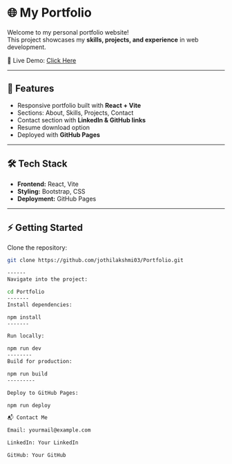 # 🌐 My Portfolio

Welcome to my personal portfolio website!  
This project showcases my **skills, projects, and experience** in web development.  

🚀 Live Demo: [Click Here](https://jothilakshmi03.github.io/Portfolio/)

---

## 📑 Features
- Responsive portfolio built with **React + Vite**
- Sections: About, Skills, Projects, Contact
- Contact section with **LinkedIn & GitHub links**
- Resume download option
- Deployed with **GitHub Pages**

---

## 🛠️ Tech Stack
- **Frontend:** React, Vite
- **Styling:** Bootstrap, CSS
- **Deployment:** GitHub Pages

---

## ⚡ Getting Started

Clone the repository:
```bash
git clone https://github.com/jothilakshmi03/Portfolio.git

------
Navigate into the project:

cd Portfolio
-------
Install dependencies:

npm install
-------

Run locally:

npm run dev
--------
Build for production:

npm run build
---------

Deploy to GitHub Pages:

npm run deploy

📬 Contact Me

Email: yourmail@example.com

LinkedIn: Your LinkedIn

GitHub: Your GitHub




















